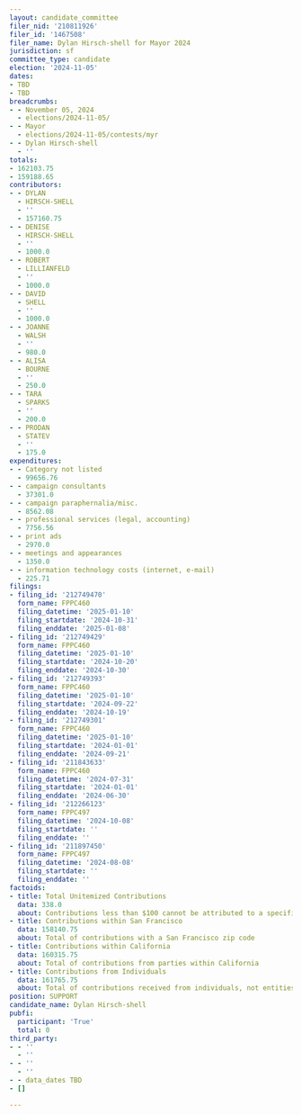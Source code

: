 ```yaml
---
layout: candidate_committee
filer_nid: '210811926'
filer_id: '1467508'
filer_name: Dylan Hirsch-shell for Mayor 2024
jurisdiction: sf
committee_type: candidate
election: '2024-11-05'
dates:
- TBD
- TBD
breadcrumbs:
- - November 05, 2024
  - elections/2024-11-05/
- - Mayor
  - elections/2024-11-05/contests/myr
- - Dylan Hirsch-shell
  - ''
totals:
- 162103.75
- 159188.65
contributors:
- - DYLAN
  - HIRSCH-SHELL
  - ''
  - 157160.75
- - DENISE
  - HIRSCH-SHELL
  - ''
  - 1000.0
- - ROBERT
  - LILLIANFELD
  - ''
  - 1000.0
- - DAVID
  - SHELL
  - ''
  - 1000.0
- - JOANNE
  - WALSH
  - ''
  - 980.0
- - ALISA
  - BOURNE
  - ''
  - 250.0
- - TARA
  - SPARKS
  - ''
  - 200.0
- - PRODAN
  - STATEV
  - ''
  - 175.0
expenditures:
- - Category not listed
  - 99656.76
- - campaign consultants
  - 37301.0
- - campaign paraphernalia/misc.
  - 8562.08
- - professional services (legal, accounting)
  - 7756.56
- - print ads
  - 2970.0
- - meetings and appearances
  - 1350.0
- - information technology costs (internet, e-mail)
  - 225.71
filings:
- filing_id: '212749470'
  form_name: FPPC460
  filing_datetime: '2025-01-10'
  filing_startdate: '2024-10-31'
  filing_enddate: '2025-01-08'
- filing_id: '212749429'
  form_name: FPPC460
  filing_datetime: '2025-01-10'
  filing_startdate: '2024-10-20'
  filing_enddate: '2024-10-30'
- filing_id: '212749393'
  form_name: FPPC460
  filing_datetime: '2025-01-10'
  filing_startdate: '2024-09-22'
  filing_enddate: '2024-10-19'
- filing_id: '212749301'
  form_name: FPPC460
  filing_datetime: '2025-01-10'
  filing_startdate: '2024-01-01'
  filing_enddate: '2024-09-21'
- filing_id: '211843633'
  form_name: FPPC460
  filing_datetime: '2024-07-31'
  filing_startdate: '2024-01-01'
  filing_enddate: '2024-06-30'
- filing_id: '212266123'
  form_name: FPPC497
  filing_datetime: '2024-10-08'
  filing_startdate: ''
  filing_enddate: ''
- filing_id: '211897450'
  form_name: FPPC497
  filing_datetime: '2024-08-08'
  filing_startdate: ''
  filing_enddate: ''
factoids:
- title: Total Unitemized Contributions
  data: 338.0
  about: Contributions less than $100 cannot be attributed to a specific individual
- title: Contributions within San Francisco
  data: 158140.75
  about: Total of contributions with a San Francisco zip code
- title: Contributions within California
  data: 160315.75
  about: Total of contributions from parties within California
- title: Contributions from Individuals
  data: 161765.75
  about: Total of contributions received from individuals, not entities
position: SUPPORT
candidate_name: Dylan Hirsch-shell
pubfi:
  participant: 'True'
  total: 0
third_party:
- - ''
  - ''
- - ''
  - ''
- - data_dates TBD
- []

---
```


